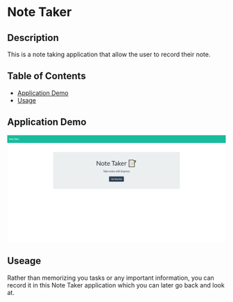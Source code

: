 # Note Taker

## Description

This is a note taking application that allow the user to record their note.

## Table of Contents

- [Application Demo](#applicaiton-demo)
- [Usage](#usage)

## Application Demo

![demo](./public/assets/gif/Note_Taker.gif)

## Useage

Rather than memorizing you tasks or any important information, you can record it in this Note Taker application which you can later go back and look at.
